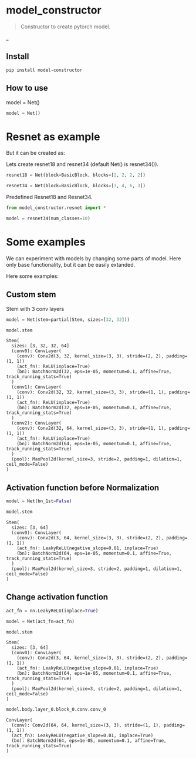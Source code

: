 <!--

#################################################
### THIS FILE WAS AUTOGENERATED! DO NOT EDIT! ###
#################################################
# file to edit: index.ipynb
# command to build the docs after a change: nbdev_build_docs

-->

# model_constructor

> Constructor to create pytorch model.


_

## Install

`pip install model-constructor`

## How to use

model = Net()
<div class="codecell" markdown="1">
<div class="input_area" markdown="1">

```python
model = Net()
```

</div>

</div>

# Resnet as example

But it can be created as:

Lets create resnet18 and resnet34 (default Net() is resnet34()).
<div class="codecell" markdown="1">
<div class="input_area" markdown="1">

```python
resnet18 = Net(block=BasicBlock, blocks=[2, 2, 2, 2])
```

</div>

</div>
<div class="codecell" markdown="1">
<div class="input_area" markdown="1">

```python
resnet34 = Net(block=BasicBlock, blocks=[3, 4, 6, 3])
```

</div>

</div>

Predefined Resnet18 and Resnet34.
<div class="codecell" markdown="1">
<div class="input_area" markdown="1">

```python
from model_constructor.resnet import *
```

</div>

</div>
<div class="codecell" markdown="1">
<div class="input_area" markdown="1">

```python
model = resnet34(num_classes=10)
```

</div>

</div>

# Some examples

We can experiment with models by changing some parts of model. Here only base functionality, but it can be easily extanded.

Here some examples:
    

## Custom stem

Stem with 3 conv layers
<div class="codecell" markdown="1">
<div class="input_area" markdown="1">

```python
model = Net(stem=partial(Stem, sizes=[32, 32]))
```

</div>

</div>
<div class="codecell" markdown="1">
<div class="input_area" markdown="1">

```python
model.stem
```

</div>
<div class="output_area" markdown="1">




    Stem(
      sizes: [3, 32, 32, 64]
      (conv0): ConvLayer(
        (conv): Conv2d(3, 32, kernel_size=(3, 3), stride=(2, 2), padding=(1, 1))
        (act_fn): ReLU(inplace=True)
        (bn): BatchNorm2d(32, eps=1e-05, momentum=0.1, affine=True, track_running_stats=True)
      )
      (conv1): ConvLayer(
        (conv): Conv2d(32, 32, kernel_size=(3, 3), stride=(1, 1), padding=(1, 1))
        (act_fn): ReLU(inplace=True)
        (bn): BatchNorm2d(32, eps=1e-05, momentum=0.1, affine=True, track_running_stats=True)
      )
      (conv2): ConvLayer(
        (conv): Conv2d(32, 64, kernel_size=(3, 3), stride=(1, 1), padding=(1, 1))
        (act_fn): ReLU(inplace=True)
        (bn): BatchNorm2d(64, eps=1e-05, momentum=0.1, affine=True, track_running_stats=True)
      )
      (pool): MaxPool2d(kernel_size=3, stride=2, padding=1, dilation=1, ceil_mode=False)
    )



</div>

</div>

## Activation function before Normalization
<div class="codecell" markdown="1">
<div class="input_area" markdown="1">

```python
model = Net(bn_1st=False)
```

</div>

</div>
<div class="codecell" markdown="1">
<div class="input_area" markdown="1">

```python
model.stem
```

</div>
<div class="output_area" markdown="1">




    Stem(
      sizes: [3, 64]
      (conv0): ConvLayer(
        (conv): Conv2d(3, 64, kernel_size=(3, 3), stride=(2, 2), padding=(1, 1))
        (act_fn): LeakyReLU(negative_slope=0.01, inplace=True)
        (bn): BatchNorm2d(64, eps=1e-05, momentum=0.1, affine=True, track_running_stats=True)
      )
      (pool): MaxPool2d(kernel_size=3, stride=2, padding=1, dilation=1, ceil_mode=False)
    )



</div>

</div>


## Change activation function
<div class="codecell" markdown="1">
<div class="input_area" markdown="1">

```python
act_fn = nn.LeakyReLU(inplace=True)
```

</div>

</div>
<div class="codecell" markdown="1">
<div class="input_area" markdown="1">

```python
model = Net(act_fn=act_fn)
```

</div>

</div>
<div class="codecell" markdown="1">
<div class="input_area" markdown="1">

```python
model.stem
```

</div>
<div class="output_area" markdown="1">




    Stem(
      sizes: [3, 64]
      (conv0): ConvLayer(
        (conv): Conv2d(3, 64, kernel_size=(3, 3), stride=(2, 2), padding=(1, 1))
        (act_fn): LeakyReLU(negative_slope=0.01, inplace=True)
        (bn): BatchNorm2d(64, eps=1e-05, momentum=0.1, affine=True, track_running_stats=True)
      )
      (pool): MaxPool2d(kernel_size=3, stride=2, padding=1, dilation=1, ceil_mode=False)
    )



</div>

</div>
<div class="codecell" markdown="1">
<div class="input_area" markdown="1">

```python
model.body.layer_0.block_0.conv.conv_0
```

</div>
<div class="output_area" markdown="1">




    ConvLayer(
      (conv): Conv2d(64, 64, kernel_size=(3, 3), stride=(1, 1), padding=(1, 1))
      (act_fn): LeakyReLU(negative_slope=0.01, inplace=True)
      (bn): BatchNorm2d(64, eps=1e-05, momentum=0.1, affine=True, track_running_stats=True)
    )



</div>

</div>
